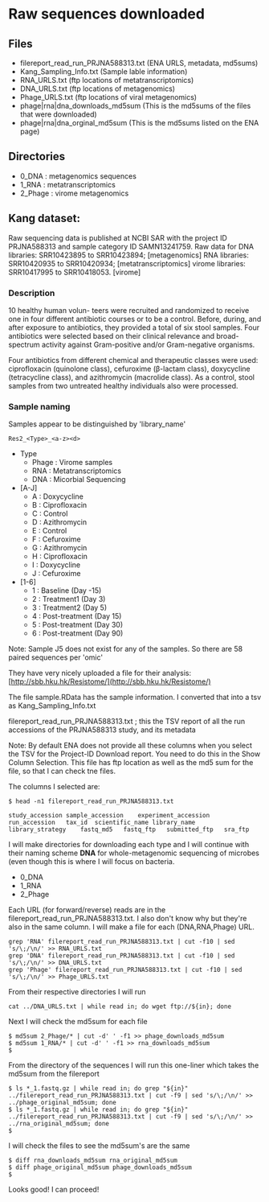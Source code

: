# Raw sequences downloaded

## Files

 * filereport_read_run_PRJNA588313.txt (ENA URLS, metadata, md5sums)
 * Kang_Sampling_Info.txt (Sample lable information)
 * RNA_URLS.txt (ftp locations of metatranscriptomics)
 * DNA_URLS.txt (ftp locations of metagenomics)
 * Phage_URLS.txt (ftp locations of viral metagenomics)
 * phage|rna|dna_downloads_md5sum (This is the md5sums of the files that were downloaded)
 * phage|rna|dna_orginal_md5sum (This is the md5sums listed on the ENA page)

## Directories

 * 0_DNA : metagenomics sequences
 * 1_RNA : metatranscriptomics
 * 2_Phage : virome metagenomics

## Kang dataset:

Raw sequencing data is published at NCBI SAR with the project ID PRJNA588313 and sample category ID SAMN13241759.
Raw data for DNA libraries: SRR10423895 to SRR10423894; [metagenomics]
RNA libraries: SRR10420935 to SRR10420934; [metatranscriptomics]
virome libraries: SRR10417995 to SRR10418053. [virome]

### Description

10 healthy human volun- teers were recruited and randomized to receive one in four different antibiotic courses or to be a control. Before, during, and after 
exposure to antibiotics, they provided a total of six stool samples. Four antibiotics were selected based on their clinical relevance and broad-spectrum activity against 
Gram-positive and/or Gram-negative organisms.

Four antibiotics from different chemical and therapeutic classes were used: ciprofloxacin (quinolone class), cefuroxime (β-lactam class), doxycycline (tetracycline class), 
and azithromycin (macrolide class). As a control, stool samples from two untreated healthy individuals also were processed.

### Sample naming

Samples appear to be distinguished by 'library_name'

`Res2_<Type>_<a-z><d>`

* Type
  * Phage : Virome samples
  * RNA : Metatranscriptomics
  * DNA : Micorbial Sequencing
* [A-J]
  * A : Doxycycline
  * B : Ciprofloxacin
  * C : Control
  * D : Azithromycin
  * E : Control
  * F : Cefuroxime
  * G : Azithromycin
  * H : Ciprofloxacin
  * I : Doxycycline
  * J : Cefuroxime
* [1-6]
  * 1 : Baseline (Day -15)
  * 2 : Treatment1 (Day 3)
  * 3 : Treatment2 (Day 5)
  * 4 : Post-treatment (Day 15)
  * 5 : Post-treatment (Day 30)
  * 6 : Post-treatment (Day 90)

Note: Sample J5 does not exist for any of the samples. So there are 58 paired sequences per 'omic'

They have very nicely uploaded a file for their analysis:
[http://sbb.hku.hk/Resistome/](http://sbb.hku.hk/Resistome/)

The file sample.RData has the sample information.
I converted that into a tsv as Kang_Sampling_Info.txt

filereport_read_run_PRJNA588313.txt ; this the TSV report of all the run accessions of the PRJNA588313 study, and its metadata

Note: By default ENA does not provide all these columns when you select the TSV for the Project-ID Download report. You need to do this in the Show Column Selection.
This file has ftp location as well as the md5 sum for the file, so that I can check tne files.

The columns I selected are:

```shell
$ head -n1 filereport_read_run_PRJNA588313.txt 
```
```shell
study_accession	sample_accession	experiment_accession	run_accession	tax_id	scientific_name	library_name	library_strategy	fastq_md5	fastq_ftp	submitted_ftp	sra_ftp
```

I will make directories for downloading each type and I will continue with their naming scheme **DNA** for whole-metagenomic sequencing of microbes (even though this is where I will focus on 
bacteria.

 * 0_DNA
 * 1_RNA
 * 2_Phage

Each URL (for forward/reverse) reads are in the filereport_read_run_PRJNA588313.txt. I also don't know why but they're also in the same column. I will make a file for each (DNA,RNA,Phage) URL.

```shell
grep 'RNA' filereport_read_run_PRJNA588313.txt | cut -f10 | sed 's/\;/\n/' >> RNA_URLS.txt
grep 'DNA' filereport_read_run_PRJNA588313.txt | cut -f10 | sed 's/\;/\n/' >> DNA_URLS.txt
grep 'Phage' filereport_read_run_PRJNA588313.txt | cut -f10 | sed 's/\;/\n/' >> Phage_URLS.txt
```
From their respective directories I will run 

```shell
cat ../DNA_URLS.txt | while read in; do wget ftp://${in}; done
```

Next I will check the md5sum for each file 

```shell
$ md5sum 2_Phage/* | cut -d' ' -f1 >> phage_downloads_md5sum
$ md5sum 1_RNA/* | cut -d' ' -f1 >> rna_downloads_md5sum
$ 
```
From the directory of the sequences I will run this one-liner which takes the md5sum from the filereport
```shell
$ ls *_1.fastq.gz | while read in; do grep "${in}" ../filereport_read_run_PRJNA588313.txt | cut -f9 | sed 's/\;/\n/' >> ../phage_original_md5sum; done
$ ls *_1.fastq.gz | while read in; do grep "${in}" ../filereport_read_run_PRJNA588313.txt | cut -f9 | sed 's/\;/\n/' >> ../rna_original_md5sum; done
$
```
I will check the files to see the md5sum's are the same

```shell
$ diff rna_downloads_md5sum rna_original_md5sum
$ diff phage_original_md5sum phage_downloads_md5sum
$
```
Looks good! I can proceed!
